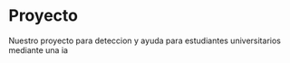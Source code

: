 # Proyecto
Nuestro proyecto para deteccion y ayuda para estudiantes universitarios mediante una ia 
